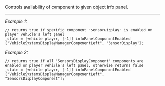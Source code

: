 Controls availability of component to given object info panel.


---
*Example 1:*
```sqf
// returns true if specific component "SensorDisplay" is enabled on player vehicle's left panel
_state = [vehicle player, [-1]] infoPanelComponentEnabled ["VehicleSystemsDisplayManagerComponentLeft", "SensorDisplay"];
```

*Example 2:*
```sqf
// returns true if all "SensorsDisplayComponent" components are enabled on player vehicle's left panel, otherwise returns false
_state = [vehicle player, [-1]] infoPanelComponentEnabled ["VehicleSystemsDisplayManagerComponentLeft", "SensorsDisplayComponent"];
```